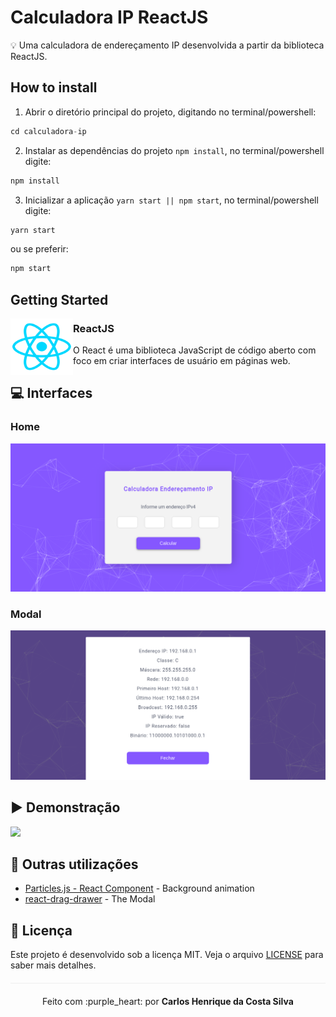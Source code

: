 # Calculadora IP ReactJS

:bulb: Uma calculadora de endereçamento IP desenvolvida a partir da biblioteca ReactJS.

## How to install

1. Abrir o diretório principal do projeto, digitando no terminal/powershell:

```javascript
cd calculadora-ip
```

2. Instalar as dependências do projeto `npm install`, no terminal/powershell digite:

```javascript
npm install
```

3. Inicializar a aplicação `yarn start || npm start`, no terminal/powershell digite:

```javascript
yarn start
```

ou se preferir:

```javascript
npm start
```

## Getting Started

<img align="left" width="100" height="90" src="/public/img/React_logo.png">

### ReactJS

O React é uma biblioteca JavaScript de código aberto com foco em criar interfaces de usuário em páginas web.

## :computer: Interfaces

### Home

<img src="/public/img/home-page.png">

### Modal

<img src="/public/img/modal.png">

## :arrow_forward: Demonstração

<img src="/public/img/demonstration.gif">

## :speech_balloon: Outras utilizações

- [Particles.js - React Component](https://www.npmjs.com/package/react-particles-js) - Background animation
- [react-drag-drawer](https://www.npmjs.com/package/react-drag-drawer) - The Modal

## :page_facing_up: Licença 
Este projeto é desenvolvido sob a licença MIT. Veja o arquivo [LICENSE](LICENSE.md) para saber mais detalhes.

<p align="center" style="margin-top: 20px; border-top: 1px solid #eee; padding-top: 20px;">Feito com :purple_heart: por <strong> Carlos Henrique da Costa Silva </strong> </p>
